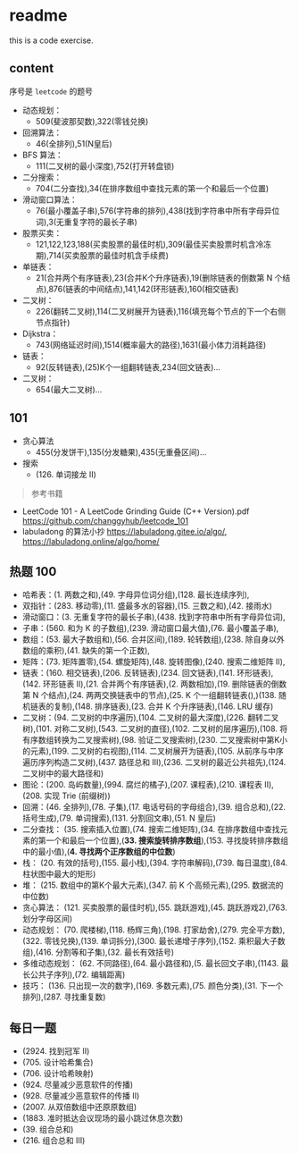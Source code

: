 # readme

this is a code exercise.

## content

序号是 `leetcode` 的题号

- 动态规划：
  - 509(斐波那契数),322(零钱兑换)
- 回溯算法：
  - 46(全排列),51(N皇后)
- BFS 算法：
  - 111(二叉树的最小深度),752(打开转盘锁)
- 二分搜索：
  - 704(二分查找),34(在排序数组中查找元素的第一个和最后一个位置)
- 滑动窗口算法：
  - 76(最小覆盖子串),576(字符串的排列),438(找到字符串中所有字母异位词),3(无重复字符的最长子串)
- 股票买卖：
  - 121,122,123,188(买卖股票的最佳时机),309(最佳买卖股票时机含冷冻期),714(买卖股票的最佳时机含手续费)
- 单链表：
  - 21(合并两个有序链表),23(合并K个升序链表),19(删除链表的倒数第 N 个结点),876(链表的中间结点),141,142(环形链表),160(相交链表)
- 二叉树：
  - 226(翻转二叉树),114(二叉树展开为链表),116(填充每个节点的下一个右侧节点指针)
- Dijkstra：
  - 743(网络延迟时间),1514(概率最大的路径),1631(最小体力消耗路径)
- 链表：
  - 92(反转链表),(25)K个一组翻转链表,234(回文链表)...
- 二叉树：
  - 654(最大二叉树)...

## 101

- 贪心算法
  - 455(分发饼干),135(分发糖果),435(无重叠区间)...
- 搜索
  - (126. 单词接龙 II)

> 参考书籍

- LeetCode 101 - A LeetCode Grinding Guide (C++ Version).pdf <https://github.com/changgyhub/leetcode_101>
- labuladong 的算法小抄 <https://labuladong.gitee.io/algo/>, <https://labuladong.online/algo/home/>

## 热题 100

- 哈希表：(1. 两数之和),(49. 字母异位词分组),(128. 最长连续序列),
- 双指针：(283. 移动零),(11. 盛最多水的容器),(15. 三数之和),(42. 接雨水)
- 滑动窗口：(3. 无重复字符的最长子串),(438. 找到字符串中所有字母异位词),
- 子串：(560. 和为 K 的子数组),(239. 滑动窗口最大值),(76. 最小覆盖子串),
- 数组：(53. 最大子数组和),(56. 合并区间),(189. 轮转数组),(238. 除自身以外数组的乘积),(41. 缺失的第一个正数),
- 矩阵：(73. 矩阵置零),(54. 螺旋矩阵),(48. 旋转图像),(240. 搜索二维矩阵 II),
- 链表：(160. 相交链表),(206. 反转链表),(234. 回文链表),(141. 环形链表),(142. 环形链表 II),(21. 合并两个有序链表),(2. 两数相加),(19. 删除链表的倒数第 N 个结点),(24. 两两交换链表中的节点),(25. K 个一组翻转链表(),)(138. 随机链表的复制),(148. 排序链表),(23. 合并 K 个升序链表),(146. LRU 缓存)
- 二叉树：(94. 二叉树的中序遍历),(104. 二叉树的最大深度),(226. 翻转二叉树),(101. 对称二叉树),(543. 二叉树的直径),(102. 二叉树的层序遍历),(108. 将有序数组转换为二叉搜索树),(98. 验证二叉搜索树),(230. 二叉搜索树中第K小的元素),(199. 二叉树的右视图),(114. 二叉树展开为链表),(105. 从前序与中序遍历序列构造二叉树),(437. 路径总和 III),(236. 二叉树的最近公共祖先),(124. 二叉树中的最大路径和)
- 图论：(200. 岛屿数量),(994. 腐烂的橘子),(207. 课程表),(210. 课程表 II),(208. 实现 Trie (前缀树))
- 回溯：(46. 全排列),(78. 子集),(17. 电话号码的字母组合),(39. 组合总和),(22. 括号生成),(79. 单词搜索),(131. 分割回文串),(51. N 皇后)
- 二分查找： (35. 搜索插入位置),(74. 搜索二维矩阵),(34. 在排序数组中查找元素的第一个和最后一个位置),(**33. 搜索旋转排序数组**),(153. 寻找旋转排序数组中的最小值),(**4. 寻找两个正序数组的中位数**)
- 栈： (20. 有效的括号),(155. 最小栈),(394. 字符串解码),(739. 每日温度),(84. 柱状图中最大的矩形)
- 堆： (215. 数组中的第K个最大元素),(347. 前 K 个高频元素),(295. 数据流的中位数)
- 贪心算法： (121. 买卖股票的最佳时机),(55. 跳跃游戏),(45. 跳跃游戏2),(763. 划分字母区间)
- 动态规划： (70. 爬楼梯),(118. 杨辉三角),(198. 打家劫舍),(279. 完全平方数),(322. 零钱兑换),(139. 单词拆分),(300. 最长递增子序列),(152. 乘积最大子数组),(416. 分割等和子集),(32. 最长有效括号)
- 多维动态规划： (62. 不同路径),(64. 最小路径和),(5. 最长回文子串),(1143. 最长公共子序列),(72. 编辑距离)
- 技巧： (136. 只出现一次的数字),(169. 多数元素),(75. 颜色分类),(31. 下一个排列),(287. 寻找重复数)

## 每日一题

- (2924. 找到冠军 II)
- (705. 设计哈希集合)
- (706. 设计哈希映射)
- (924. 尽量减少恶意软件的传播)
- (928. 尽量减少恶意软件的传播 II)
- (2007. 从双倍数组中还原原数组)
- (1883. 准时抵达会议现场的最小跳过休息次数)
- (39. 组合总和)
- (216. 组合总和 III)
